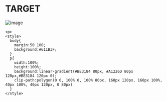 # TARGET

![image](https://github.com/gaschneider/cssbattle/assets/16023844/9b1ea05d-a21f-414c-9982-2f5f79f9d25a)

```
<p>
<style>
  body{
    margin:50 100;
    background:#611B3F;
  }
  p{
    width:100%;
    height:100%;
    background:linear-gradient(#BE3184 80px, #A1226D 80px 120px,#BE3184 120px 0);
    clip-path:polygon(0 0, 100% 0, 100% 80px, 160px 120px, 160px 100%, 40px 100%, 40px 120px, 0 80px)
  }
</style>
```
